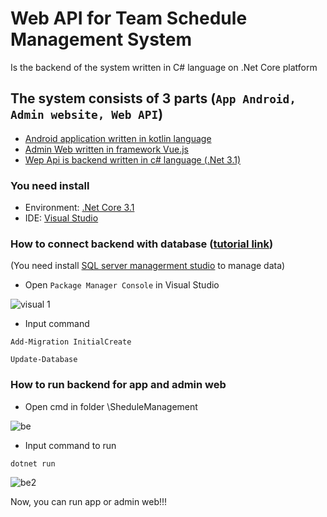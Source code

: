 # Web API for Team Schedule Management System
Is the backend of the system written in C# language on .Net Core platform
## The system consists of 3 parts (``App Android, Admin website, Web API``)
- [Android application written in kotlin language](https://github.com/GrayWolf52/khoaLuan)
- [Admin Web written in framework Vue.js](https://github.com/GrayWolf52/web-quan-tri-khoa-luan)
- [Wep Api is backend written in c# language (.Net 3.1)](https://github.com/GrayWolf52/DoAn_BE)

### You need install
- Environment: [.Net Core 3.1](https://dotnet.microsoft.com/en-us/download/dotnet/3.1)
- IDE: [Visual Studio](https://visualstudio.microsoft.com/fr/)

### How to connect backend with database ([tutorial link](https://learn.microsoft.com/en-us/ef/core/managing-schemas/migrations/?tabs=vs&fbclid=IwAR0-UXyqCFxVre2rRyFmOC_vCrakHsa8Hh6__bWuZx8gRzNeNEHSVudqJmM#tabpanel_2_vs))
(You need install [SQL server managerment studio](https://learn.microsoft.com/en-us/sql/ssms/download-sql-server-management-studio-ssms?view=sql-server-ver16) to manage data)
- Open ``Package Manager Console`` in Visual Studio

![visual 1](https://user-images.githubusercontent.com/56286032/218137891-429acd1c-0069-4f34-88c6-c0fee56a9443.png)

- Input command 

```
Add-Migration InitialCreate
```
```
Update-Database
```
### How to run backend for app and admin web
- Open cmd in folder \SheduleManagement

![be](https://user-images.githubusercontent.com/56286032/218140279-f4c9fb74-0c59-470d-9a7a-6fb28f6dc8da.png)
- Input command to run
```
dotnet run
```
![be2](https://user-images.githubusercontent.com/56286032/218141158-002a4ed6-7027-4c86-b26d-ea7c2e7c5692.png)

Now, you can run app or admin web!!!
